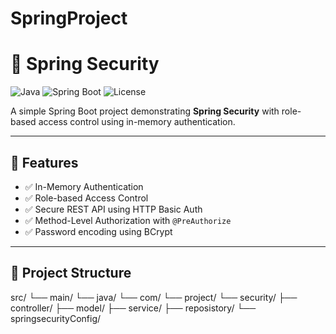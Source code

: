 # SpringProject
# 🔐 Spring Security

![Java](https://img.shields.io/badge/Java-17-blue.svg)
![Spring Boot](https://img.shields.io/badge/Spring%20Boot-3.1.0-brightgreen.svg)
![License](https://img.shields.io/badge/License-MIT-green.svg)


A simple Spring Boot project demonstrating **Spring Security** with role-based access control using in-memory authentication.

---

## 🚀 Features

- ✅ In-Memory Authentication
- ✅ Role-based Access Control
- ✅ Secure REST API using HTTP Basic Auth
- ✅ Method-Level Authorization with `@PreAuthorize`
- ✅ Password encoding using BCrypt

---

## 📁 Project Structure

src/
└── main/
└── java/
└── com/
└── project/
└── security/
├── controller/
├── model/
├── service/
├── reposistory/
└── springsecurityConfig/

